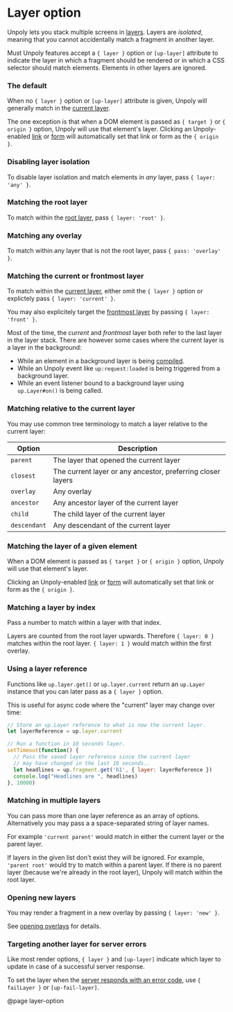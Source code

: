 Layer option
============

Unpoly lets you stack multiple screens in [layers](/up.layer).
Layers are *isolated*, meaning that you cannot accidentally match a fragment in another layer.

Must Unpoly features accept a `{ layer }` option or `[up-layer]` attribute to indicate
the layer in which a fragment should be rendered or in which a CSS selector should match elements.
Elements in other layers are ignored.

### The default

When no `{ layer }` option or `[up-layer]` attribute is given, Unpoly will generally
match in the [current layer](/up.layer.current).

The one exception is that when a DOM element is passed as `{ target }` or `{ origin }` option,
Unpoly will use that element's layer. Clicking an Unpoly-enabled [link](/a-up-follow) or
[form](/form-up-submit) will automatically set that link or form as the `{ origin }`.

### Disabling layer isolation

To disable layer isolation and match elements in *any* layer, pass `{ layer: 'any' }`.

### Matching the root layer

To match within the [root layer](/up.layer.root), pass `{ layer: 'root' }`.

### Matching any overlay

To match within any layer that is not the root layer, pass `{ pass: 'overlay' }`.

### Matching the current or frontmost layer

To match within the [current layer](/up.layer.current),
either omit the `{ layer }` option or explictely pass `{ layer: 'current' }`.

You may also explicitely target the [frontmost layer](/up.layer.front) by passing `{ layer: 'front' }`.

Most of the time, the *current* and *frontmost* layer both refer to the last layer
in the layer stack. There are however some cases where the current layer is a layer in the background:

- While an element in a background layer is being [compiled](/up.compiler).
- While an Unpoly event like `up:request:loaded` is being triggered from a background layer.
- While an event listener bound to a background layer using `up.Layer#on()` is being called.

### Matching relative to the current layer

You may use common tree terminology to match a layer relative to the current layer:

| Option           | Description                                                  |
| ---------------- | ------------------------------------------------------------ |
| `parent`         | The layer that opened the current layer                      |
| `closest`        | The current layer or any ancestor, preferring closer layers  |
| `overlay`        | Any overlay                                                  |
| `ancestor`       | Any ancestor layer of the current layer                      |
| `child`          | The child layer of the current layer                         |
| `descendant`     | Any descendant of the current layer                          |

### Matching the layer of a given element

When a DOM element is passed as `{ target }` or `{ origin }` option,
Unpoly will use that element's layer.

Clicking an Unpoly-enabled [link](/a-up-follow) or
[form](/form-up-submit) will automatically set that link or form as the `{ origin }`.

### Matching a layer by index

Pass a number to match within a layer with that index.

Layers are counted from the root layer upwards. Therefore `{ layer: 0 }` matches
within the root layer. `{ layer: 1 }` would match within the first overlay.

### Using a layer reference

Functions like `up.layer.get()` or `up.layer.current` return an `up.Layer` instance
that you can later pass as a `{ layer }` option.

This is useful for async code where the "current" layer may change over time:

```js
// Store an up.Layer reference to what is now the current layer.
let layerReference = up.layer.current

// Run a function in 10 seconds layer.
setTimeout(function() {
  // Pass the saved layer reference since the current layer
  // may have changed in the last 10 seconds..
  let headlines = up.fragment.get('h1', { layer: layerReference })
  console.log("Headlines are ", headlines)
}, 10000)
```

### Matching in multiple layers

You can pass more than one layer reference as an array of options.
Alternatively you may pass a a space-separated string of layer names.

For example `'current parent'` would match in either the current layer or the parent layer.

If layers in the given list don't exist they will be ignored. For example, `'parent root'` would try
to match within a parent layer. If there is no parent layer (because we're already in the root layer),
Unpoly will match within the root layer.


### Opening new layers

You may render a fragment in a new overlay by passing `{ layer: 'new' }`.

See [opening overlays](/opening-overlays) for details.


### Targeting another layer for server errors

Like most render options, `{ layer }` and `[up-layer]` indicate which layer
to update in case of a successful server response.

To set the layer when the [server responds with an error code](/server-errors),
use `{ failLayer }` or `[up-fail-layer]`.


@page layer-option
